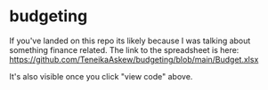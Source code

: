 # budgeting

If you've landed on this repo its likely because I was talking about something finance related. The link to the spreadsheet is here:
https://github.com/TeneikaAskew/budgeting/blob/main/Budget.xlsx

It's also visible once you click "view code" above.
